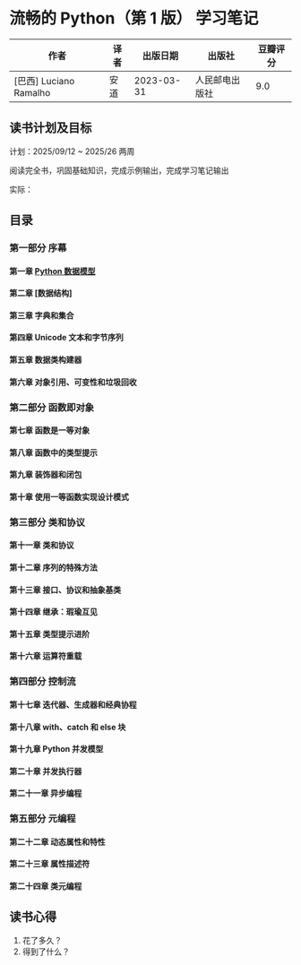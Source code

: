 # 流畅的 Python（第 1 版） 学习笔记

| 作者                   | 译者 | 出版日期   | 出版社         | 豆瓣评分 |
| ---------------------- | ---- | ---------- | -------------- | -------- |
| [巴西] Luciano Ramalho | 安道 | 2023-03-31 | 人民邮电出版社 | 9.0      |

## 读书计划及目标

计划：2025/09/12 ~ 2025/26 两周

阅读完全书，巩固基础知识，完成示例输出，完成学习笔记输出

实际：

## 目录

### 第一部分 序幕

#### 第一章 [Python 数据模型](./chapter-01/index.md)

#### 第二章 [数据结构]

#### 第三章 字典和集合

#### 第四章 Unicode 文本和字节序列

#### 第五章 数据类构建器

#### 第六章 对象引用、可变性和垃圾回收

### 第二部分 函数即对象

#### 第七章 函数是一等对象

#### 第八章 函数中的类型提示

#### 第九章 装饰器和闭包

#### 第十章 使用一等函数实现设计模式

### 第三部分 类和协议

#### 第十一章 类和协议

#### 第十二章 序列的特殊方法

#### 第十三章 接口、协议和抽象基类

#### 第十四章 继承：瑕瑜互见

#### 第十五章 类型提示进阶

#### 第十六章 运算符重载

### 第四部分 控制流

#### 第十七章 迭代器、生成器和经典协程

#### 第十八章 with、catch 和 else 块

#### 第十九章 Python 并发模型

#### 第二十章 并发执行器

#### 第二十一章 异步编程

### 第五部分 元编程

#### 第二十二章 动态属性和特性

#### 第二十三章 属性描述符

#### 第二十四章 类元编程

## 读书心得

1. 花了多久？
2. 得到了什么？
